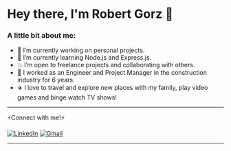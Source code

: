 # Hey there, I'm Robert Gorz 👋

### A little bit about me:

- 🔭 I’m currently working on personal projects.
- 🌱 I’m currently learning Node.js and Express.js.
- 💥 I’m open to freelance projects and collaborating with others.
- 💼 I worked as an Engineer and Project Manager in the construction industry for 6 years.
- ✈️ I love to travel and explore new places with my family, play video games and binge watch TV shows!

<!--- ADD LANGUAGES/FRAMEWORKS HERE --->

---

⚡️Connect with me!⚡️

[![LinkedIn](https://img.shields.io/badge/LinkedIn-0077B5?style=for-the-badge&logo=linkedin&logoColor=white)](https://www.linkedin.com/in/rjgorz/)
[![Gmail](https://img.shields.io/badge/Gmail-729C68?style=for-the-badge&logo=gmail&logoColor=white)](mailto:hey@tricia-hughes.com?subject=Hey%20Robert!)

---
